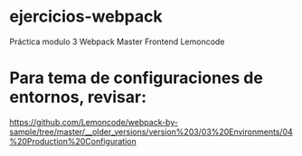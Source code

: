 # ejercicios-webpack
Práctica modulo 3 Webpack Master Frontend Lemoncode

# Para tema de configuraciones de entornos, revisar:
https://github.com/Lemoncode/webpack-by-sample/tree/master/__older_versions/version%203/03%20Environments/04%20Production%20Configuration